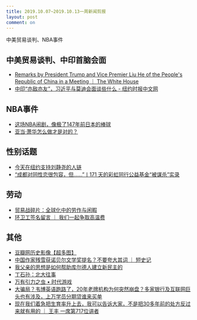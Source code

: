 ```yaml
---
title: 2019.10.07~2019.10.13一周新闻剪报
layout: post
comment: on
---
```


中美贸易谈判、NBA事件

<!--excerpt-->

## 中美贸易谈判、中印首脑会面
* [Remarks by President Trump and Vice Premier Liu He of the People's Republic of China in a Meeting ｜ The White House](https://www.whitehouse.gov/briefings-statements/remarks-president-trump-vice-premier-liu-peoples-republic-china-meeting/)
* [中印“亦敌亦友”，习近平与莫迪会面谈些什么 - 纽约时报中文网](https://cn.nytimes.com/world/20191012/narendra-modi-xi-jinping-india-china/)

## NBA事件
* [这场NBA闹剧，像极了147年前日本的棒球](https://mp.weixin.qq.com/s?__biz=MjM5OTYwOTM0Nw==&mid=2650089863&idx=1&sn=0a914378e8cbbeb12ffa14b9fb44381f&chksm=bf395ceb884ed5fd654b44f6278e72172999afb47916d51774c93a108bdfbfc4c3f92bee4b5b&mpshare=1&scene=1&srcid=&sharer_sharetime=1570688832668&sharer_shareid=2743646f83f973f8e3e5377730d0720f&pass_ticket=cddug%2FCyIBnKUai27WRuFSB7s6dQntPBM4AKmpqx4CQ8zQuSywini8g3KcM0lFGa#rd)
* [亚当·萧华怎么做才是对的？](https://mp.weixin.qq.com/s?__biz=MjM5NTAzMjY2NQ==&mid=2656128880&idx=1&sn=3509a0c0f6a9769bc5b2d27834208e8b&chksm=bd5b54468a2cdd50d9b63eb9a4a26af674a9c1302c6292ade5238b709a98b4d83d19db36e712&mpshare=1&scene=1&srcid=&sharer_sharetime=1571021232505&sharer_shareid=dd05ef6fa40a9a30430290aebe090b10&pass_ticket=cddug%2FCyIBnKUai27WRuFSB7s6dQntPBM4AKmpqx4CQ8zQuSywini8g3KcM0lFGa#rd)

## 性别话题
* [今天在纽约支持刘静尧的人链](https://m.weibo.cn/status/4424690145890710?from=timeline)
* [“成都对同性恋很包容，但……”丨171 天的彩虹同行公益基金“被谋杀”实录](https://mp.weixin.qq.com/s?__biz=MzIwNTcwNTI3Mg==&mid=2247485614&idx=1&sn=03f7cdc379e83b3f24ed5a35a41e7a6f&chksm=972d91f9a05a18efc8965e1321535b5303af50fb6520a0d0ec5805ce07eda4c18956446d241e&mpshare=1&scene=1&srcid=1008Ay4LyykJijXDHQxa28Kk&sharer_sharetime=1571021480089&sharer_shareid=dd05ef6fa40a9a30430290aebe090b10&pass_ticket=cddug%2FCyIBnKUai27WRuFSB7s6dQntPBM4AKmpqx4CQ8zQuSywini8g3KcM0lFGa#rd)

## 劳动
* [贸易战碎片：全球化中的劳作与闲暇](https://mp.weixin.qq.com/s?__biz=MzAwNjA0OTkzMg==&mid=2656216652&idx=1&sn=83c506af74bafa83373e009e188bef37&chksm=80b55fafb7c2d6b9953783f2d8e28764087826ffb89be0b788fa78208cfb7d70597d0a91c6aa&mpshare=1&scene=1&srcid=&sharer_sharetime=1571021301021&sharer_shareid=dd05ef6fa40a9a30430290aebe090b10&pass_ticket=cddug%2FCyIBnKUai27WRuFSB7s6dQntPBM4AKmpqx4CQ8zQuSywini8g3KcM0lFGa#rd)
* [环卫工签名留言 ｜ 我们一起争取高温费](https://mp.weixin.qq.com/s?__biz=MzU3NTI0OTQ5Mg==&mid=2247484372&idx=1&sn=e86759ce3301c6fb50b8b8494bfc4f61&chksm=fd274eefca50c7f968e226370a389270c9ec36e7fbbcdbc9750e248f7e120a9eb923e725f6a0&mpshare=1&scene=1&srcid=&sharer_sharetime=1571021192688&sharer_shareid=dd05ef6fa40a9a30430290aebe090b10&pass_ticket=cddug%2FCyIBnKUai27WRuFSB7s6dQntPBM4AKmpqx4CQ8zQuSywini8g3KcM0lFGa#rd)

## 其他
* [豆瓣网历史影像【超多图】](https://www.douban.com/group/topic/121743650/)
* [中国作家残雪获诺贝尔文学奖提名？不要夸大其词 ｜ 短史记](https://mp.weixin.qq.com/s?__biz=MzIzNTAyODMwOA==&mid=2650214656&idx=1&sn=15a3963dca2b2325f791cd1d58899774&chksm=f0eedb3bc799522d94434f8b961ca3abc79f6db11980fbad0e112e7cd14c53e62f58e7c5ea01&mpshare=1&scene=1&srcid=1014NmGXMrGMBvJxxQxmqoM0&sharer_sharetime=1571021447404&sharer_shareid=dd05ef6fa40a9a30430290aebe090b10&pass_ticket=cddug%2FCyIBnKUai27WRuFSB7s6dQntPBM4AKmpqx4CQ8zQuSywini8g3KcM0lFGa#rd)
* [我父亲的思想是如何帮助库尔德人建立新民主的](https://mp.weixin.qq.com/s?__biz=MzU4NzQ4OTYzMA==&mid=2247484873&idx=1&sn=70c5079ea83b836271a40803bf8220aa&chksm=fdea0df8ca9d84eee64e2de0fad516805dc6bc69d0fad78a67fe47afdd062a4d4daf76557ed8&mpshare=1&scene=1&srcid=1010OJ4jRR2jqUoUDPDk2zbH&sharer_sharetime=1571021424779&sharer_shareid=dd05ef6fa40a9a30430290aebe090b10&pass_ticket=cddug%2FCyIBnKUai27WRuFSB7s6dQntPBM4AKmpqx4CQ8zQuSywini8g3KcM0lFGa#rd)
* [丁石孙：北大往事](https://mp.weixin.qq.com/s?__biz=Mzg5MjA5NjU3NQ==&mid=2247483763&idx=2&sn=1d35c96749987e8d054f5930a3f86b88&chksm=cfc21823f8b5913569b734259020776c7a8f77e543f06102f2ff602b25e71adfd0703e73929e&mpshare=1&scene=1&srcid=&sharer_sharetime=1571021177939&sharer_shareid=dd05ef6fa40a9a30430290aebe090b10&pass_ticket=cddug%2FCyIBnKUai27WRuFSB7s6dQntPBM4AKmpqx4CQ8zQuSywini8g3KcM0lFGa#rd)
* [万有引力之虫 • 时代游戏](https://gravitysworm.com/post/188225182102/%E6%97%B6%E4%BB%A3%E6%B8%B8%E6%88%8F?from=timeline)
* [大骗局？韦博英语跑路了，20年老牌机构为何突然崩盘？多家银行及互联网巨头也有涉及，上万学员分期贷谁来买单](https://mp.weixin.qq.com/s?__biz=MzA3NjM5MjIwOQ==&mid=2651785866&idx=1&sn=d9a493b59cb2d4bd1c68b62688035cbf&chksm=849a58f4b3edd1e2661e3b4d60fa22d8529a5d163ab46821223d3766641c30a46084be27ddda&mpshare=1&scene=1&srcid=&sharer_sharetime=1571021215767&sharer_shareid=dd05ef6fa40a9a30430290aebe090b10&pass_ticket=cddug%2FCyIBnKUai27WRuFSB7s6dQntPBM4AKmpqx4CQ8zQuSywini8g3KcM0lFGa#rd)
* [现在我们着急把生育率升上去，我可以告诉大家，不是把30多年前的处方反过来就有用的 ｜ 王丰 一席第717位讲者](https://mp.weixin.qq.com/s?__biz=MjM5NjYyMjM0MA==&mid=2650889076&idx=1&sn=e362d15fe31dcac61a8b13bec7052b08&chksm=bd13821f8a640b090d943a95e9d487424db2034529f0a73df9471f3f54761f5df574b58e39dc&mpshare=1&scene=1&srcid=&sharer_sharetime=1571021207277&sharer_shareid=dd05ef6fa40a9a30430290aebe090b10&pass_ticket=cddug%2FCyIBnKUai27WRuFSB7s6dQntPBM4AKmpqx4CQ8zQuSywini8g3KcM0lFGa#rd)